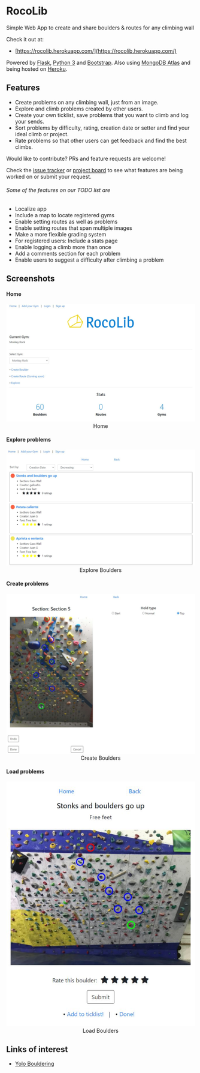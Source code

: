 # RocoLib

Simple Web App to create and share boulders & routes for any climbing wall

Check it out at:

- [https://rocolib.herokuapp.com/](https://rocolib.herokuapp.com/)

Powered by [Flask](https://flask.palletsprojects.com/en/1.1.x/), [Python 3](https://www.python.org/) and [Bootstrap](https://getbootstrap.com/).
Also using [MongoDB Atlas](https://www.mongodb.com/cloud/atlas2) and being hosted on [Heroku](https://www.heroku.com/home).

## Features

* Create problems on any climbing wall, just from an image.
* Explore and climb problems created by other users.
* Create your own ticklist, save problems that you want to climb and log your sends.
* Sort problems by difficulty, rating, creation date or setter and find your ideal climb or project.
* Rate problems so that other users can get feedback and find the best climbs.

Would like to contribute? PRs and feature requests are welcome!

Check the [issue tracker](https://github.com/javigallostra/RocoLib/issues) or [project board](https://github.com/javigallostra/RocoLib/projects/2) to see what features are being worked on or submit your request.

###### Some of the features on our TODO list are

* Localize app
* Include a map to locate registered gyms
* Enable setting routes as well as problems
* Enable setting routes that span multiple images
* Make a more flexible grading system
* For registered users: Include a stats page
* Enable logging a climb more than once
* Add a comments section for each problem
* Enable users to suggest a difficulty after climbing a problem


## Screenshots

#### Home

<p align="center" style="text-align:center;">
<img src="/extras/images/home.JPG"><br>
Home
</p>

#### Explore problems

<p align="center" style="text-align:center;">
<img src="/extras/images/explore.JPG"><br>
Explore Boulders
</p>

#### Create problems

<p align="center" style="text-align:center;">
<img src="/extras/images/create.jpg"><br>
Create Boulders
</p>

#### Load problems

<p align="center" style="text-align:center;">
<img src="/extras/images/view.jpg"><br>
Load Boulders
</p>

## Links of interest

* [Yolo Bouldering](https://github.com/yarkhinephyo/yolo_bouldering)
